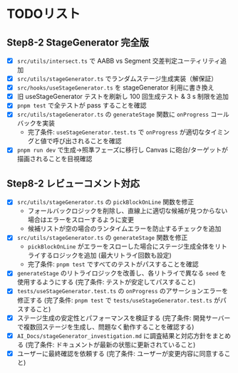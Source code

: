 # TODOリスト

## Step8-2 StageGenerator 完全版

- [x] `src/utils/intersect.ts` で AABB vs Segment 交差判定ユーティリティ追加
- [x] `src/utils/stageGenerator.ts` でランダムステージ生成実装（解保証）
- [x] `src/hooks/useStageGenerator.ts` を stageGenerator 利用に書き換え
- [x] 旧 useStageGenerator テストを刷新し 100 回生成テスト & 3 s 制限を追加
- [x] `pnpm test` で全テストが pass することを確認
- [x] `src/utils/stageGenerator.ts` の `generateStage` 関数に `onProgress` コールバックを実装
  - 完了条件: `useStageGenerator.test.ts` で `onProgress` が適切なタイミングと値で呼び出されることを確認
- [x] `pnpm run dev` で生成→照準フェーズに移行し Canvas に砲台/ターゲットが描画されることを目視確認

## Step8-2 レビューコメント対応

- [x] `src/utils/stageGenerator.ts` の `pickBlockOnLine` 関数を修正
  - フォールバックロジックを削除し、直線上に適切な候補が見つからない場合はエラーをスローするように変更
  - 候補リストが空の場合のランタイムエラーを防止するチェックを追加
- [x] `src/utils/stageGenerator.ts` の `generateStage` 関数を修正
  - `pickBlockOnLine` がエラーをスローした場合にステージ生成全体をリトライするロジックを追加 (最大リトライ回数も設定)
  - 完了条件: `pnpm test` ですべてのテストがパスすることを確認
- [x] `generateStage` のリトライロジックを改善し、各リトライで異なる `seed` を使用するようにする (完了条件: テストが安定してパスすること)
- [x] `tests/useStageGenerator.test.ts` の `onProgress` のアサーションエラーを修正する (完了条件: `pnpm test` で `tests/useStageGenerator.test.ts` がパスすること)
- [x] ステージ生成の安定性とパフォーマンスを検証する (完了条件: 開発サーバーで複数回ステージを生成し、問題なく動作することを確認する)
- [x] `AI_Docs/stageGenerator_investigation.md` に調査結果と対応方針をまとめる (完了条件: ドキュメントが最新の状態に更新されていること)
- [x] ユーザーに最終確認を依頼する (完了条件: ユーザーが変更内容に同意すること)
